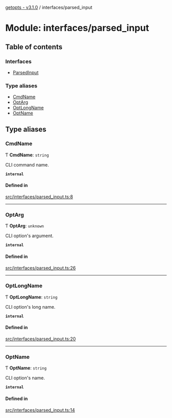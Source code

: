 [getopts - v3.1.0](../README.md) / interfaces/parsed_input

# Module: interfaces/parsed_input

## Table of contents

### Interfaces

- [ParsedInput](../interfaces/interfaces_parsed_input.ParsedInput.md)

### Type aliases

- [CmdName](interfaces_parsed_input.md#cmdname)
- [OptArg](interfaces_parsed_input.md#optarg)
- [OptLongName](interfaces_parsed_input.md#optlongname)
- [OptName](interfaces_parsed_input.md#optname)

## Type aliases

### CmdName

Ƭ **CmdName**: `string`

CLI command name.

**`internal`**

#### Defined in

[src/interfaces/parsed_input.ts:8](https://github.com/prasadrajandran/node-getopts/blob/ff39d95/src/interfaces/parsed_input.ts#L8)

---

### OptArg

Ƭ **OptArg**: `unknown`

CLI option's argument.

**`internal`**

#### Defined in

[src/interfaces/parsed_input.ts:26](https://github.com/prasadrajandran/node-getopts/blob/ff39d95/src/interfaces/parsed_input.ts#L26)

---

### OptLongName

Ƭ **OptLongName**: `string`

CLI option's long name.

**`internal`**

#### Defined in

[src/interfaces/parsed_input.ts:20](https://github.com/prasadrajandran/node-getopts/blob/ff39d95/src/interfaces/parsed_input.ts#L20)

---

### OptName

Ƭ **OptName**: `string`

CLI option's name.

**`internal`**

#### Defined in

[src/interfaces/parsed_input.ts:14](https://github.com/prasadrajandran/node-getopts/blob/ff39d95/src/interfaces/parsed_input.ts#L14)
